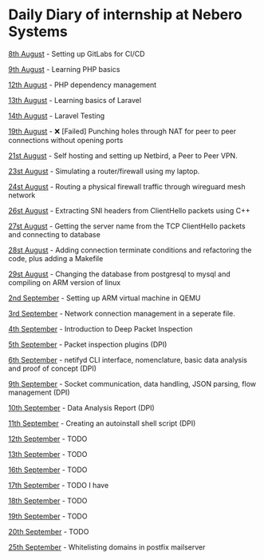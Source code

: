 # Daily Diary of internship at Nebero Systems



[8th August](https://amrinder-cs.github.io/nebero-diary/8_august) - Setting up GitLabs for CI/CD

[9th August](https://amrinder-cs.github.io/nebero-diary/9_august) - Learning PHP basics

[12th August](https://amrinder-cs.github.io/nebero-diary/12_august) - PHP dependency management

[13th August](https://amrinder-cs.github.io/nebero-diary/13_august) - Learning basics of Laravel

[14th August](https://amrinder-cs.github.io/nebero-diary/14_august) - Laravel Testing

[19th August](https://amrinder-cs.github.io/nebero-diary/19_august) - ❌ [Failed] Punching holes through NAT for peer to peer connections without opening ports

[21st August](https://amrinder-cs.github.io/nebero-diary/21_august) - Self hosting and setting up Netbird, a Peer to Peer VPN.

[23st August](https://amrinder-cs.github.io/nebero-diary/23_august) - Simulating a router/firewall using my laptop.

[24st August](https://amrinder-cs.github.io/nebero-diary/24_august) - Routing a physical firewall traffic through wireguard mesh network

[26st August](https://amrinder-cs.github.io/nebero-diary/26_august) - Extracting SNI headers from ClientHello packets using C++

[27st August](https://amrinder-cs.github.io/nebero-diary/27_august) - Getting the server name from the TCP ClientHello packets and connecting to database

[28st August](https://amrinder-cs.github.io/nebero-diary/28_august) - Adding connection terminate conditions and refactoring the code, plus adding a Makefile

[29st August](https://amrinder-cs.github.io/nebero-diary/29_august) - Changing the database from postgresql to mysql and compiling on ARM version of linux

[2nd September](https://amrinder-cs.github.io/nebero-diary/2_september) - Setting up ARM virtual machine in QEMU

[3rd September](https://amrinder-cs.github.io/nebero-diary/3_september) - Network connection management in a seperate file.

[4th September](https://amrinder-cs.github.io/nebero-diary/4_september) - Introduction to Deep Packet Inspection

[5th September](https://amrinder-cs.github.io/nebero-diary/5_september) - Packet inspection plugins (DPI)

[6th September](https://amrinder-cs.github.io/nebero-diary/6_september) -  netifyd CLI interface, nomenclature, basic data analysis and proof of concept (DPI)

[9th September](https://amrinder-cs.github.io/nebero-diary/9_september) - Socket communication, data handling, JSON parsing, flow management (DPI)

[10th September](https://amrinder-cs.github.io/nebero-diary/10_september) - Data Analysis Report (DPI)

[11th September](https://amrinder-cs.github.io/nebero-diary/11_september) - Creating an autoinstall shell script (DPI)

[12th September](https://amrinder-cs.github.io/nebero-diary/12_september) - TODO

[13th September](https://amrinder-cs.github.io/nebero-diary/13_september) - TODO

[16th September](https://amrinder-cs.github.io/nebero-diary/16_september) - TODO

[17th September](https://amrinder-cs.github.io/nebero-diary/17_september) - TODO I have 

[18th September](https://amrinder-cs.github.io/nebero-diary/18_september) - TODO

[19th September](https://amrinder-cs.github.io/nebero-diary/19_september) - TODO

[20th September](https://amrinder-cs.github.io/nebero-diary/20_september) - TODO

[25th September](https://amrinder-cs.github.io/nebero-diary/25_september) - Whitelisting domains in postfix mailserver
